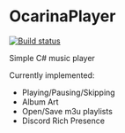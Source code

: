 # OcarinaPlayer

[![Build status](https://ci.appveyor.com/api/projects/status/si1iaaty6ptu7t53?svg=true)](https://ci.appveyor.com/project/hernikplays/ocarinaplayer)

Simple C# music player

Currently implemented:
- Playing/Pausing/Skipping
- Album Art
- Open/Save m3u playlists
- Discord Rich Presence
